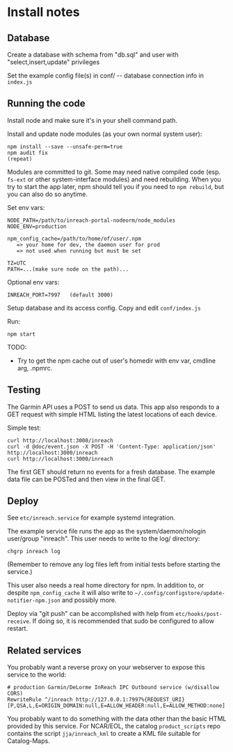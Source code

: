 # Install notes

## Database

Create a database with schema from "db.sql"
and user with "select,insert,update" privileges

Set the example config file(s) in conf/
-- database connection info in `index.js`


## Running the code

Install node and make sure it's in your shell command path.

Install and update node modules (as your own normal system user):

    npm install --save --unsafe-perm=true
    npm audit fix
    (repeat)

Modules are committed to git. Some may need native compiled
code (esp. `fs-ext` or other system-interface modules)
and need rebuilding. When you try to start the app later,
npm should tell you if you need to `npm rebuild`, but you
can also do so anytime.

Set env vars:

    NODE_PATH=/path/to/inreach-portal-nodeorm/node_modules
    NODE_ENV=production

    npm_config_cache=/path/to/home/of/user/.npm
       => your home for dev, the daemon user for prod
       => not used when running but must be set

    TZ=UTC
    PATH=...(make sure node on the path)...

Optional env vars:

    INREACH_PORT=7997   (default 3000)

Setup database and its access config. Copy and edit `conf/index.js`

Run:

    npm start

TODO:
  * Try to get the npm cache out of user's homedir with env var, cmdline arg, .npmrc.


## Testing

The Garmin API uses a POST to send us data.
This app also responds to a GET request with simple HTML
listing the latest locations of each device.

Simple test:

    curl http://localhost:3000/inreach
    curl -d @doc/event.json -X POST -H 'Content-Type: application/json' http://localhost:3000/inreach
    curl http://localhost:3000/inreach

The first GET should return no events for a fresh database.
The example data file can be POSTed and then view in the final GET.


## Deploy

See `etc/inreach.service` for example systemd integration.

The example service file runs the app as the
system/daemon/nologin user/group "inreach".
This user needs to write to the log/ directory:

    chgrp inreach log

(Remember to remove any log files left from initial tests
before starting the service.)

This user also needs a real home directory for npm.
In addition to, or despite `npm_config_cache` it will
also write to `~/.config/configstore/update-notifier-npm.json`
and possibly more.

Deploy via "git push" can be accomplished with help
from `etc/hooks/post-receive`. If doing so, it is recommended
that sudo be configured to allow restart.


## Related services

You probably want a reverse proxy on your webserver
to expose this service to the world:

    # production Garmin/DeLorme InReach IPC Outbound service (w/disallow CORS)
    RewriteRule ^/inreach http://127.0.0.1:7997%{REQUEST_URI} [P,QSA,L,E=ORIGIN_DOMAIN:null,E=ALLOW_HEADER:null,E=ALLOW_METHOD:none]

You probably want to do something with the data other than
the basic HTML provided by this service. For NCAR/EOL,
the catalog `product_scripts` repo contains the script
`jja/inreach_kml` to create a KML file suitable for Catalog-Maps.
